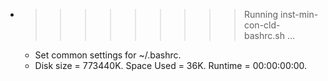 * >>>>>>>>> Running inst-min-con-cld-bashrc.sh ...
  * Set common settings for ~/.bashrc.
  * Disk size = 773440K. Space Used = 36K. Runtime = 00:00:00:00.
